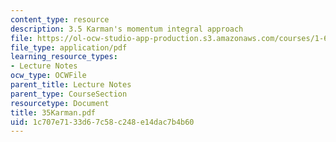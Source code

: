 ```yaml
---
content_type: resource
description: 3.5 Karman's momentum integral approach
file: https://ol-ocw-studio-app-production.s3.amazonaws.com/courses/1-63-advanced-fluid-dynamics-of-the-environment-fall-2002/1c707e7133d67c58c248e14dac7b4b60_35Karman.pdf
file_type: application/pdf
learning_resource_types:
- Lecture Notes
ocw_type: OCWFile
parent_title: Lecture Notes
parent_type: CourseSection
resourcetype: Document
title: 35Karman.pdf
uid: 1c707e71-33d6-7c58-c248-e14dac7b4b60
---
```

